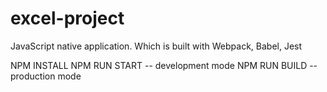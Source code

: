 # excel-project
JavaScript native application. Which is built with Webpack, Babel, Jest

NPM INSTALL
NPM RUN START -- development mode
NPM RUN BUILD -- production mode
